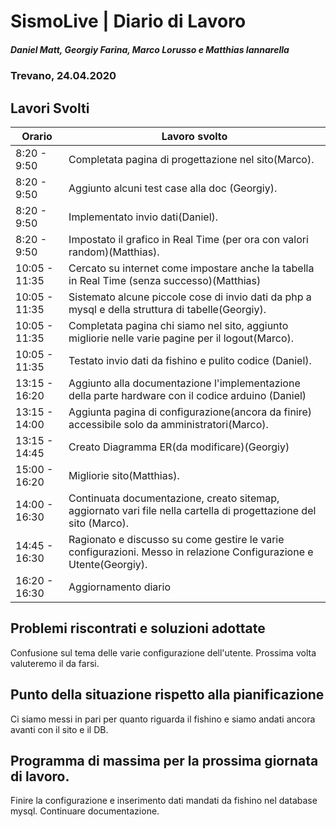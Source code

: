 # SismoLive | Diario di Lavoro
##### Daniel Matt, Georgiy Farina, Marco Lorusso e Matthias Iannarella
### Trevano,  24.04.2020

## Lavori Svolti
|Orario          |Lavoro svolto                 |
|--------------  |------------------------------|
|8:20  - 9:50     | Completata pagina di progettazione nel sito(Marco).|
|8:20  - 9:50     | Aggiunto alcuni test case alla doc (Georgiy).|
|8:20  - 9:50     | Implementato invio dati(Daniel).|
|8:20  - 9:50     | Impostato il grafico in Real Time (per ora con valori random)(Matthias).|
|10:05 - 11:35    | Cercato su internet come impostare anche la tabella in Real Time (senza successo)(Matthias)|
|10:05 - 11:35    | Sistemato alcune piccole cose di invio dati da php a mysql e della struttura di tabelle(Georgiy).|
|10:05 - 11:35    | Completata pagina chi siamo nel sito, aggiunto migliorie nelle varie pagine per il logout(Marco).|
|10:05 - 11:35    | Testato invio dati da fishino e pulito codice (Daniel).|
|13:15 - 16:20    | Aggiunto alla documentazione l'implementazione della parte hardware con il codice arduino (Daniel)|
|13:15 - 14:00    | Aggiunta pagina di configurazione(ancora da finire) accessibile solo da amministratori(Marco).|
|13:15 - 14:45    | Creato Diagramma ER(da modificare)(Georgiy)|
|15:00 - 16:20    | Migliorie sito(Matthias).|
|14:00 - 16:30    | Continuata documentazione, creato sitemap, aggiornato vari file nella cartella di progettazione del sito (Marco).|
|14:45 - 16:30    | Ragionato e discusso su come gestire le varie configurazioni. Messo in relazione Configurazione e Utente(Georgiy).|
|16:20 - 16:30    | Aggiornamento diario|


##  Problemi riscontrati e soluzioni adottate
Confusione sul tema delle varie configurazione dell'utente. Prossima volta valuteremo il da farsi.



##  Punto della situazione rispetto alla pianificazione
Ci siamo messi in pari per quanto riguarda il fishino e siamo andati ancora avanti con il sito e il DB.

## Programma di massima per la prossima giornata di lavoro.
Finire la configurazione e inserimento dati mandati da fishino nel database mysql.
Continuare documentazione.
